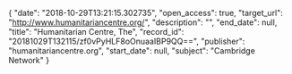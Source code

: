 {
  "date": "2018-10-29T13:21:15.302735", 
  "open_access": true, 
  "target_url": "http://www.humanitariancentre.org/", 
  "description": "", 
  "end_date": null, 
  "title": "Humanitarian Centre, The", 
  "record_id": "20181029T132115/zf0vPyHLF8oOnuaaIBP9QQ==", 
  "publisher": "humanitariancentre.org", 
  "start_date": null, 
  "subject": "Cambridge Network"
}

